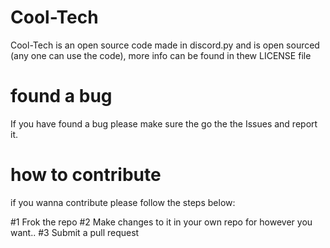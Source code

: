 # Cool-Tech

Cool-Tech is an open source code made in discord.py and is open sourced (any one can use the code), more info can be found in thew LICENSE file


#  found a bug 


If you have found a bug please make sure the go the the Issues and report it.

# how to contribute

if you wanna contribute please follow the steps below:

#1 Frok the repo
#2 Make changes to it in your own repo for however you want..
#3 Submit a pull request
